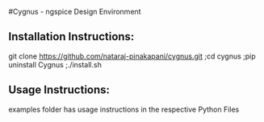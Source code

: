 #Cygnus - ngspice Design Environment

Installation Instructions:
--------------------------

git clone https://github.com/nataraj-pinakapani/cygnus.git ;cd cygnus ;pip uninstall Cygnus ;./install.sh 


Usage Instructions:
-------------------
examples folder has usage instructions in the respective Python Files
